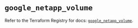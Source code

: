 # `google_netapp_volume`

Refer to the Terraform Registry for docs: [`google_netapp_volume`](https://registry.terraform.io/providers/hashicorp/google-beta/5.38.0/docs/resources/google_netapp_volume).
